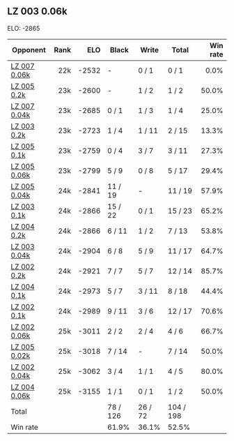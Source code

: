 ## LZ 003 0.06k ##

ELO: -2865

Opponent | Rank | ELO | Black | Write | Total | Win rate
---------|-----:|----:|-------|-------|-------|-------:
[LZ 007 0.06k](LZ%20007%200.06k.md) | 22k | -2532 | - | 0 / 1 | 0 / 1 | 0.0%
[LZ 005 0.2k](LZ%20005%200.2k.md) | 23k | -2600 | - | 1 / 2 | 1 / 2 | 50.0%
[LZ 007 0.04k](LZ%20007%200.04k.md) | 23k | -2685 | 0 / 1 | 1 / 3 | 1 / 4 | 25.0%
[LZ 003 0.2k](LZ%20003%200.2k.md) | 23k | -2723 | 1 / 4 | 1 / 11 | 2 / 15 | 13.3%
[LZ 005 0.1k](LZ%20005%200.1k.md) | 23k | -2759 | 0 / 4 | 3 / 7 | 3 / 11 | 27.3%
[LZ 005 0.06k](LZ%20005%200.06k.md) | 23k | -2799 | 5 / 9 | 0 / 8 | 5 / 17 | 29.4%
[LZ 005 0.04k](LZ%20005%200.04k.md) | 24k | -2841 | 11 / 19 | - | 11 / 19 | 57.9%
[LZ 003 0.1k](LZ%20003%200.1k.md) | 24k | -2866 | 15 / 22 | 0 / 1 | 15 / 23 | 65.2%
[LZ 004 0.2k](LZ%20004%200.2k.md) | 24k | -2866 | 6 / 11 | 1 / 2 | 7 / 13 | 53.8%
[LZ 003 0.04k](LZ%20003%200.04k.md) | 24k | -2904 | 6 / 8 | 5 / 9 | 11 / 17 | 64.7%
[LZ 002 0.2k](LZ%20002%200.2k.md) | 24k | -2921 | 7 / 7 | 5 / 7 | 12 / 14 | 85.7%
[LZ 004 0.1k](LZ%20004%200.1k.md) | 24k | -2973 | 5 / 7 | 3 / 11 | 8 / 18 | 44.4%
[LZ 002 0.1k](LZ%20002%200.1k.md) | 24k | -2989 | 9 / 11 | 3 / 6 | 12 / 17 | 70.6%
[LZ 002 0.06k](LZ%20002%200.06k.md) | 25k | -3011 | 2 / 2 | 2 / 4 | 4 / 6 | 66.7%
[LZ 005 0.02k](LZ%20005%200.02k.md) | 25k | -3018 | 7 / 14 | - | 7 / 14 | 50.0%
[LZ 002 0.04k](LZ%20002%200.04k.md) | 25k | -3062 | 3 / 4 | 1 / 1 | 4 / 5 | 80.0%
[LZ 004 0.06k](LZ%20004%200.06k.md) | 25k | -3155 | 1 / 1 | 0 / 1 | 1 / 2 | 50.0%
Total | | | 78 / 126 | 26 / 72 | 104 / 198 | 
Win rate| | | 61.9% | 36.1% | 52.5% | 
